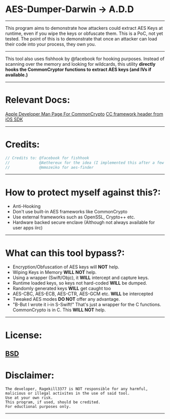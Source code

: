 # **AES-Dumper-Darwin** -> **A.D.D**

--------------------------------------------------------------------
This program aims to demonstrate how attackers could extract AES
Keys at runtime, even if you wipe the keys or obfuscate them.
This is a PoC, not yet tested. 
The point of this is to demonstrate that once an attacker can load their code into your process, they own you.

--------------------------------------------------------------------
This tool also uses fishhook by @facebook for hooking purposes.
Instead of scanning over the memory and looking for wildcards,
this utility **directly hooks the CommonCryptor functions to extract
AES keys (and IVs if available.)**

--------------------------------------------------------------------

# **Relevant Docs**:
[Apple Developer Man Page For CommonCrypto](https://developer.apple.com/library/archive/documentation/System/Conceptual/ManPages_iPhoneOS/man3/CCCrypt.3cc.html)
[CC framework header from iOS SDK](https://github.com/xybp888/iOS-SDKs/blob/4c6806ebec5353f202a8e39dafba158d52f057e4/iPhoneOS18.1.sdk/usr/include/CommonCrypto/CommonCryptor.h)

--------------------------------------------------------------------
# **Credits**:
```c
// Credits to: @facebook for fishhook
//             @Aethereux for the idea (I implemented this after a few weeks, lol)
//             @mmozeiko for aes-finder
```
----------------------------------------------------------------------

# **How to protect myself against this?**:
* Anti-Hooking
* Don't use built-in AES frameworks like CommonCrypto
* Use external frameworks such as OpenSSL, Crypto++ etc.
* Hardware backed secure enclave (Although not always available for user apps iirc)
----------------------------------------------------------------------

# **What can this tool bypass?**:
* Encryption/Obfuscation of AES keys will **NOT** help.
* Wiping Keys in Memory **WILL NOT** help.
* Using a wrapper (Swift/Objc), it **WILL** intercept and capture keys.
* Runtime loaded keys, so keys not hard-coded **WILL** be dumped.
* Randomly generated keys **WILL** get caught too
* AES-CBC, AES-ECB, AES-CTR, AES-GCM etc. **WILL** be intercepted
* Tweaked AES modes **DO NOT** offer any advantage.
* "B-But I wrote it i-in S-Swift!" That's just a wrapper for the C functions. CommonCrypto is in C. This **WILL NOT** help.

----------------------------------------------------------------------
# **License**:
[BSD](https://github.com/Ragekill3377/AES-Dumper-Darwin/blob/main/LICENSE)
----------------------------------------------------------------------
# **Disclaimer**:
```
The developer, Ragekill3377 is NOT responsible for any harmful, malicious or illegal activites in the use of said tool.
Use at your own risk.
This program, if used, should be credited.
For eductional purposes only.
```
----------------------------------------------------------------------

